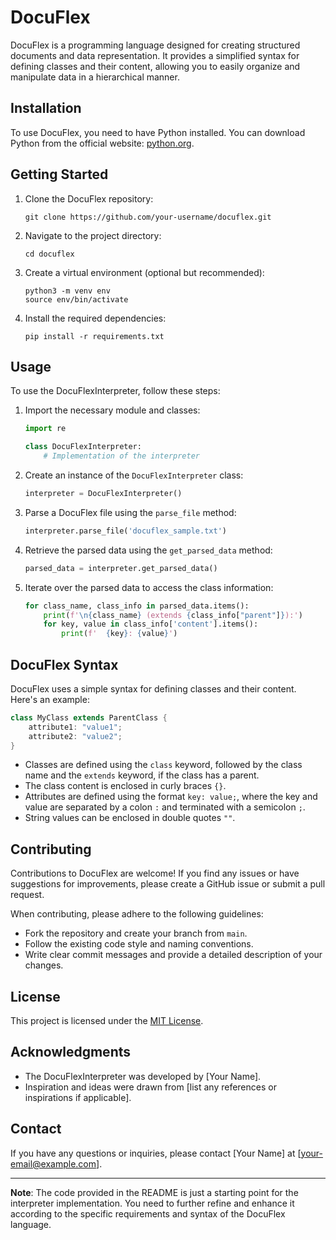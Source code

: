 # DocuFlex

DocuFlex is a programming language designed for creating structured documents and data representation. It provides a simplified syntax for defining classes and their content, allowing you to easily organize and manipulate data in a hierarchical manner.

## Installation

To use DocuFlex, you need to have Python installed. You can download Python from the official website: [python.org](https://www.python.org/).

## Getting Started

1. Clone the DocuFlex repository:

   ```shell
   git clone https://github.com/your-username/docuflex.git
   ```

2. Navigate to the project directory:

   ```shell
   cd docuflex
   ```

3. Create a virtual environment (optional but recommended):

   ```shell
   python3 -m venv env
   source env/bin/activate
   ```

4. Install the required dependencies:

   ```shell
   pip install -r requirements.txt
   ```

## Usage

To use the DocuFlexInterpreter, follow these steps:

1. Import the necessary module and classes:

   ```python
   import re

   class DocuFlexInterpreter:
       # Implementation of the interpreter
   ```

2. Create an instance of the `DocuFlexInterpreter` class:

   ```python
   interpreter = DocuFlexInterpreter()
   ```

3. Parse a DocuFlex file using the `parse_file` method:

   ```python
   interpreter.parse_file('docuflex_sample.txt')
   ```

4. Retrieve the parsed data using the `get_parsed_data` method:

   ```python
   parsed_data = interpreter.get_parsed_data()
   ```

5. Iterate over the parsed data to access the class information:

   ```python
   for class_name, class_info in parsed_data.items():
       print(f'\n{class_name} (extends {class_info["parent"]}):')
       for key, value in class_info['content'].items():
           print(f'  {key}: {value}')
   ```

## DocuFlex Syntax

DocuFlex uses a simple syntax for defining classes and their content. Here's an example:

```java
class MyClass extends ParentClass {
    attribute1: "value1";
    attribute2: "value2";
}
```

- Classes are defined using the `class` keyword, followed by the class name and the `extends` keyword, if the class has a parent.
- The class content is enclosed in curly braces `{}`.
- Attributes are defined using the format `key: value;`, where the key and value are separated by a colon `:` and terminated with a semicolon `;`.
- String values can be enclosed in double quotes `""`.

## Contributing

Contributions to DocuFlex are welcome! If you find any issues or have suggestions for improvements, please create a GitHub issue or submit a pull request. 

When contributing, please adhere to the following guidelines:
- Fork the repository and create your branch from `main`.
- Follow the existing code style and naming conventions.
- Write clear commit messages and provide a detailed description of your changes.

## License

This project is licensed under the [MIT License](LICENSE).

## Acknowledgments

- The DocuFlexInterpreter was developed by [Your Name].
- Inspiration and ideas were drawn from [list any references or inspirations if applicable].

## Contact

If you have any questions or inquiries, please contact [Your Name] at [your-email@example.com].

---
**Note**: The code provided in the README is just a starting point for the interpreter implementation. You need to further refine and enhance it according to the specific requirements and syntax of the DocuFlex language.
